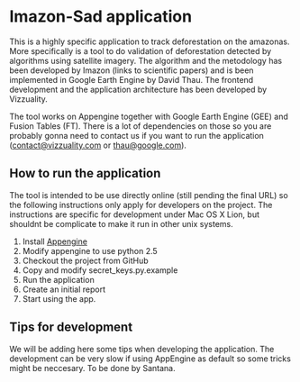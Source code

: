 Imazon-Sad application
================

This is a highly specific application to track deforestation on the amazonas. More specifically is a tool to do validation of deforestation detected by algorithms using satellite imagery. The algorithm and the metodology has been developed by Imazon (links to scientific papers) and is been implemented in Google Earth Engine by David Thau. The frontend development and the application architecture has been developed by Vizzuality.

The tool works on Appengine together with Google Earth Engine (GEE) and Fusion Tables (FT). There is a lot of dependencies on those so you are probably gonna need to contact us if you want to run the application (contact@vizzuality.com or thau@google.com).

How to run the application
---------------------

The tool is intended to be use directly online (still pending the final URL) so the following instructions only apply for developers on the project. The instructions are specific for development under Mac OS X Lion, but shouldnt be complicate to make it run in other unix systems.


1. Install [Appengine](http://code.google.com/intl/en/appengine/)
2. Modify appengine to use python 2.5
3. Checkout the project from GitHub
4. Copy and modify secret_keys.py.example
5. Run the application
6. Create an initial report
7. Start using the app.

Tips for development
---------------------
We will be adding here some tips when developing the application. The development can be very slow if using AppEngine as default so some tricks might be neccesary. To be done by Santana.

